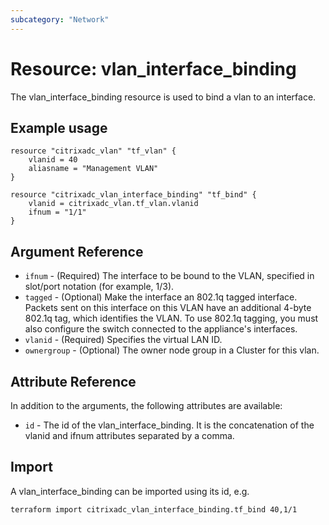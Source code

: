 ```yaml
---
subcategory: "Network"
---
```


# Resource: vlan\_interface\_binding

The vlan\_interface\_binding resource is used to bind a vlan to an interface.


## Example usage

```hcl
resource "citrixadc_vlan" "tf_vlan" {
    vlanid = 40
    aliasname = "Management VLAN"
}

resource "citrixadc_vlan_interface_binding" "tf_bind" {
    vlanid = citrixadc_vlan.tf_vlan.vlanid
    ifnum = "1/1"
}
```


## Argument Reference

* `ifnum` - (Required) The interface to be bound to the VLAN, specified in slot/port notation (for example, 1/3).
* `tagged` - (Optional) Make the interface an 802.1q tagged interface. Packets sent on this interface on this VLAN have an additional 4-byte 802.1q tag, which identifies the VLAN. To use 802.1q tagging, you must also configure the switch connected to the appliance's interfaces.
* `vlanid` - (Required) Specifies the virtual LAN ID.
* `ownergroup` - (Optional) The owner node group in a Cluster for this vlan.


## Attribute Reference

In addition to the arguments, the following attributes are available:

* `id` - The id of the vlan\_interface\_binding. It is the concatenation of the vlanid and ifnum attributes separated by a comma.


## Import

A vlan\_interface\_binding can be imported using its id, e.g.

```shell
terraform import citrixadc_vlan_interface_binding.tf_bind 40,1/1
```
